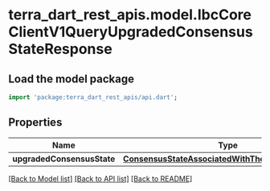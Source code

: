 # terra_dart_rest_apis.model.IbcCoreClientV1QueryUpgradedConsensusStateResponse

## Load the model package
```dart
import 'package:terra_dart_rest_apis/api.dart';
```

## Properties
Name | Type | Description | Notes
------------ | ------------- | ------------- | -------------
**upgradedConsensusState** | [**ConsensusStateAssociatedWithTheRequestIdentifier**](ConsensusStateAssociatedWithTheRequestIdentifier.md) |  | [optional] 

[[Back to Model list]](../README.md#documentation-for-models) [[Back to API list]](../README.md#documentation-for-api-endpoints) [[Back to README]](../README.md)


